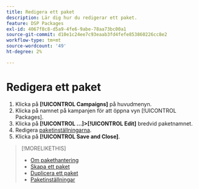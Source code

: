 ```yaml
---
title: Redigera ett paket
description: Lär dig hur du redigerar ett paket.
feature: DSP Packages
exl-id: 4067f8c8-d5a9-4fe6-9abe-78aa73bc00a1
source-git-commit: d10e1c24ee7c93eaab3fd4fefe853860226cc8e2
workflow-type: tm+mt
source-wordcount: '49'
ht-degree: 2%

---
```


# Redigera ett paket

1. Klicka på **[!UICONTROL Campaigns]** på huvudmenyn.
1. Klicka på namnet på kampanjen för att öppna vyn [!UICONTROL Packages].
1. Klicka på **[!UICONTROL ...]>[!UICONTROL Edit]** bredvid paketnamnet.
1. Redigera [paketinställningarna](package-settings.md).
1. Klicka på **[!UICONTROL Save and Close]**.

>[!MORELIKETHIS]
>
>* [Om pakethantering](package-about.md)
>* [Skapa ett paket](package-create.md)
>* [Duplicera ett paket](package-duplicate.md)
>* [Paketinställningar](package-settings.md)

